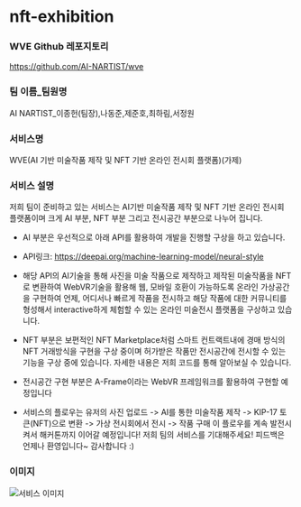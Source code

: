 # nft-exhibition

### WVE Github 레포지토리
https://github.com/AI-NARTIST/wve

### 팀 이름_팀원명
AI NARTIST_이종헌(팀장),나동준,제준호,최하림,서정원

### 서비스명
WVE(AI 기반 미술작품 제작 및 NFT 기반 온라인 전시회 플랫폼)(가제)

### 서비스 설명
저희 팀이 준비하고 있는 서비스는 AI기반 미술작품 제작 및 NFT 기반 온라인 전시회 플랫폼이며 크게 AI 부분, NFT 부분 그리고 전시공간 부분으로 나누어 집니다.

- AI 부분은 우선적으로 아래 API를 활용하여 개발을 진행할 구상을 하고 있습니다.
* API링크: <https://deepai.org/machine-learning-model/neural-style>
- 해당 API의 AI기술을 통해 사진을 미술 작품으로 제작하고 제작된 미술작품을 NFT로 변환하여
WebVR기술을 활용해 웹, 모바일 호환이 가능하도록 온라인 가상공간을 구현하여 언제, 어디서나 빠르게 작품을 전시하고 해당 작품에 대한 커뮤니티를 형성해서 interactive하게 체험할 수 있는 온라인 미술전시 플랫폼을 구상하고 있습니다.

- NFT 부분은 보편적인 NFT Marketplace처럼 스마트 컨트랙트내에 경매 방식의 NFT 거래방식을 구현을 구상 중이며 허가받은 작품만 전시공간에 전시할 수 있는 기능을 구상 중에 있습니다.
자세한 내용은 저희 코드를 통해 알아보실 수 있습니다.

- 전시공간 구현 부분은 A-Frame이라는 WebVR 프레임워크를 활용하여 구현할 예정입니다

- 서비스의 플로우는 유저의 사진 업로드 -> AI를 통한 미술작품 제작 -> KIP-17 토큰(NFT)으로 변환 -> 가상 전시회에서 전시 -> 작품 구매
이 플로우를 계속 발전시켜서 해커톤까지 이어갈 예정입니다! 저희 팀의 서비스를 기대해주세요!
피드백은 언제나 환영입니다~ 감사합니다 :)
 
### 이미지
![서비스 이미지](https://i.ibb.co/J5XYHTR/3-D-Room-Exhibition-WVE.png)
